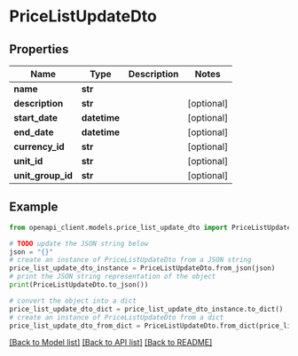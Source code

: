 # PriceListUpdateDto


## Properties

Name | Type | Description | Notes
------------ | ------------- | ------------- | -------------
**name** | **str** |  | 
**description** | **str** |  | [optional] 
**start_date** | **datetime** |  | [optional] 
**end_date** | **datetime** |  | [optional] 
**currency_id** | **str** |  | [optional] 
**unit_id** | **str** |  | [optional] 
**unit_group_id** | **str** |  | [optional] 

## Example

```python
from openapi_client.models.price_list_update_dto import PriceListUpdateDto

# TODO update the JSON string below
json = "{}"
# create an instance of PriceListUpdateDto from a JSON string
price_list_update_dto_instance = PriceListUpdateDto.from_json(json)
# print the JSON string representation of the object
print(PriceListUpdateDto.to_json())

# convert the object into a dict
price_list_update_dto_dict = price_list_update_dto_instance.to_dict()
# create an instance of PriceListUpdateDto from a dict
price_list_update_dto_from_dict = PriceListUpdateDto.from_dict(price_list_update_dto_dict)
```
[[Back to Model list]](../README.md#documentation-for-models) [[Back to API list]](../README.md#documentation-for-api-endpoints) [[Back to README]](../README.md)


